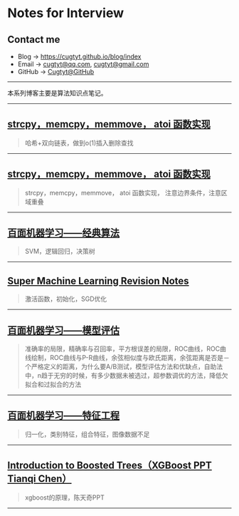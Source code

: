 # **Notes for Interview**

## Contact me

* Blog -> <https://cugtyt.github.io/blog/index>
* Email -> <cugtyt@qq.com>, <cugtyt@gmail.com>
* GitHub -> [Cugtyt@GitHub](https://github.com/Cugtyt)

---

本系列博客主要是算法知识点笔记。

---

## [**strcpy，memcpy，memmove， atoi 函数实现**](https://cugtyt.github.io/blog/intv/191112)

> 哈希+双向链表，做到o(1)插入删除查找

---

## [**strcpy，memcpy，memmove， atoi 函数实现**](https://cugtyt.github.io/blog/intv/191111)

> strcpy，memcpy，memmove， atoi 函数实现， 注意边界条件，注意区域重叠

---

## [**百面机器学习——经典算法**](https://cugtyt.github.io/blog/intv/190924)

> SVM，逻辑回归，决策树

---

## [**Super Machine Learning Revision Notes**](https://cugtyt.github.io/blog/intv/190923)

> 激活函数，初始化，SGD优化

---

## [**百面机器学习——模型评估**](https://cugtyt.github.io/blog/intv/190919)

> 准确率的局限，精确率与召回率，平方根误差的局限，ROC曲线，ROC曲线绘制，ROC曲线与P-R曲线，余弦相似度与欧氏距离，余弦距离是否是－个严格定义的距离，为什么要A/B测试，模型评估方法和优缺点，自助法中，n趋于无穷的时候，有多少数据未被选过，超参数调优的方法，降低欠拟合和过拟合的方法

---

## [**百面机器学习——特征工程**](https://cugtyt.github.io/blog/intv/190918)

> 归一化，类别特征，组合特征，图像数据不足

---

## [**Introduction to Boosted Trees（XGBoost PPT Tianqi Chen）**](https://cugtyt.github.io/blog/intv/190811)

> xgboost的原理，陈天奇PPT

---